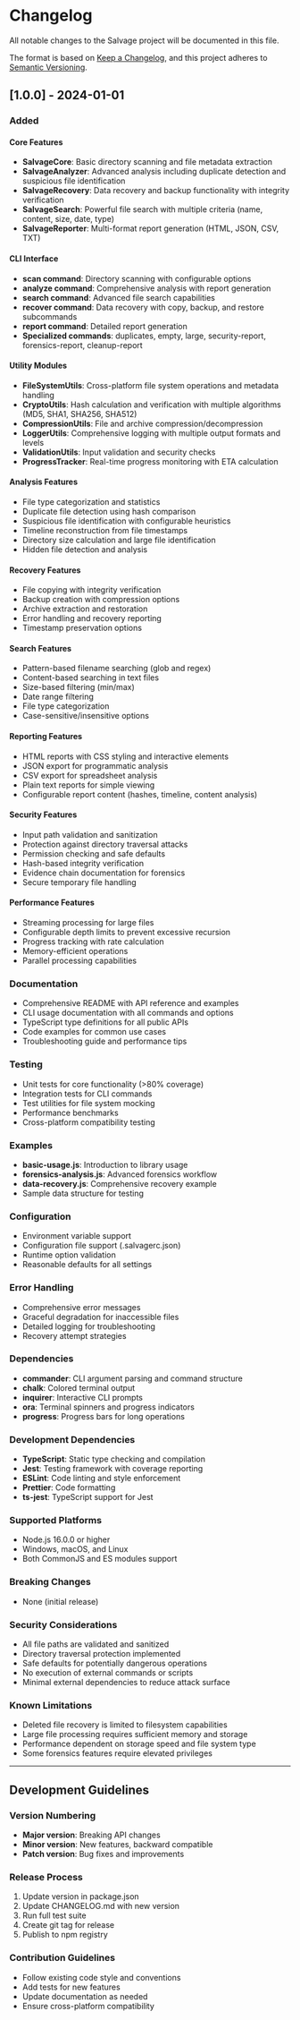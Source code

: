 # Changelog

All notable changes to the Salvage project will be documented in this file.

The format is based on [Keep a Changelog](https://keepachangelog.com/en/1.0.0/),
and this project adheres to [Semantic Versioning](https://semver.org/spec/v2.0.0.html).

## [1.0.0] - 2024-01-01

### Added

#### Core Features
- **SalvageCore**: Basic directory scanning and file metadata extraction
- **SalvageAnalyzer**: Advanced analysis including duplicate detection and suspicious file identification
- **SalvageRecovery**: Data recovery and backup functionality with integrity verification
- **SalvageSearch**: Powerful file search with multiple criteria (name, content, size, date, type)
- **SalvageReporter**: Multi-format report generation (HTML, JSON, CSV, TXT)

#### CLI Interface
- **scan command**: Directory scanning with configurable options
- **analyze command**: Comprehensive analysis with report generation
- **search command**: Advanced file search capabilities
- **recover command**: Data recovery with copy, backup, and restore subcommands
- **report command**: Detailed report generation
- **Specialized commands**: duplicates, empty, large, security-report, forensics-report, cleanup-report

#### Utility Modules
- **FileSystemUtils**: Cross-platform file system operations and metadata handling
- **CryptoUtils**: Hash calculation and verification with multiple algorithms (MD5, SHA1, SHA256, SHA512)
- **CompressionUtils**: File and archive compression/decompression
- **LoggerUtils**: Comprehensive logging with multiple output formats and levels
- **ValidationUtils**: Input validation and security checks
- **ProgressTracker**: Real-time progress monitoring with ETA calculation

#### Analysis Features
- File type categorization and statistics
- Duplicate file detection using hash comparison
- Suspicious file identification with configurable heuristics
- Timeline reconstruction from file timestamps
- Directory size calculation and large file identification
- Hidden file detection and analysis

#### Recovery Features
- File copying with integrity verification
- Backup creation with compression options
- Archive extraction and restoration
- Error handling and recovery reporting
- Timestamp preservation options

#### Search Features
- Pattern-based filename searching (glob and regex)
- Content-based searching in text files
- Size-based filtering (min/max)
- Date range filtering
- File type categorization
- Case-sensitive/insensitive options

#### Reporting Features
- HTML reports with CSS styling and interactive elements
- JSON export for programmatic analysis
- CSV export for spreadsheet analysis
- Plain text reports for simple viewing
- Configurable report content (hashes, timeline, content analysis)

#### Security Features
- Input path validation and sanitization
- Protection against directory traversal attacks
- Permission checking and safe defaults
- Hash-based integrity verification
- Evidence chain documentation for forensics
- Secure temporary file handling

#### Performance Features
- Streaming processing for large files
- Configurable depth limits to prevent excessive recursion
- Progress tracking with rate calculation
- Memory-efficient operations
- Parallel processing capabilities

### Documentation
- Comprehensive README with API reference and examples
- CLI usage documentation with all commands and options
- TypeScript type definitions for all public APIs
- Code examples for common use cases
- Troubleshooting guide and performance tips

### Testing
- Unit tests for core functionality (>80% coverage)
- Integration tests for CLI commands
- Test utilities for file system mocking
- Performance benchmarks
- Cross-platform compatibility testing

### Examples
- **basic-usage.js**: Introduction to library usage
- **forensics-analysis.js**: Advanced forensics workflow
- **data-recovery.js**: Comprehensive recovery example
- Sample data structure for testing

### Configuration
- Environment variable support
- Configuration file support (.salvagerc.json)
- Runtime option validation
- Reasonable defaults for all settings

### Error Handling
- Comprehensive error messages
- Graceful degradation for inaccessible files
- Detailed logging for troubleshooting
- Recovery attempt strategies

### Dependencies
- **commander**: CLI argument parsing and command structure
- **chalk**: Colored terminal output
- **inquirer**: Interactive CLI prompts
- **ora**: Terminal spinners and progress indicators
- **progress**: Progress bars for long operations

### Development Dependencies
- **TypeScript**: Static type checking and compilation
- **Jest**: Testing framework with coverage reporting
- **ESLint**: Code linting and style enforcement
- **Prettier**: Code formatting
- **ts-jest**: TypeScript support for Jest

### Supported Platforms
- Node.js 16.0.0 or higher
- Windows, macOS, and Linux
- Both CommonJS and ES modules support

### Breaking Changes
- None (initial release)

### Security Considerations
- All file paths are validated and sanitized
- Directory traversal protection implemented
- Safe defaults for potentially dangerous operations
- No execution of external commands or scripts
- Minimal external dependencies to reduce attack surface

### Known Limitations
- Deleted file recovery is limited to filesystem capabilities
- Large file processing requires sufficient memory and storage
- Performance dependent on storage speed and file system type
- Some forensics features require elevated privileges

---

## Development Guidelines

### Version Numbering
- **Major version**: Breaking API changes
- **Minor version**: New features, backward compatible
- **Patch version**: Bug fixes and improvements

### Release Process
1. Update version in package.json
2. Update CHANGELOG.md with new version
3. Run full test suite
4. Create git tag for release
5. Publish to npm registry

### Contribution Guidelines
- Follow existing code style and conventions
- Add tests for new features
- Update documentation as needed
- Ensure cross-platform compatibility
